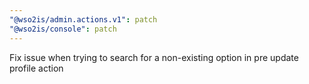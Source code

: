 ```yaml
---
"@wso2is/admin.actions.v1": patch
"@wso2is/console": patch
---
```


Fix issue when trying to search for a non-existing option in pre update profile action
